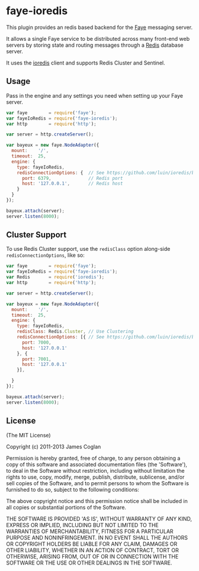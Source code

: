 # faye-ioredis

This plugin provides an redis based backend for the
[Faye](http://faye.jcoglan.com) messaging server.

It allows a single Faye service to be distributed
across many front-end web servers by storing state and
routing messages through a [Redis](http://redis.io)
database server.

It uses the [ioredis](https://github.com/luin/ioredis) client and
supports Redis Cluster and Sentinel.


## Usage

Pass in the engine and any settings you need when setting up your Faye server.

```js
var faye        = require('faye');
var fayeIoRedis = require('faye-ioredis');
var http        = require('http');

var server = http.createServer();

var bayeux = new faye.NodeAdapter({
  mount:    '/',
  timeout:  25,
  engine: {
    type: fayeIoRedis,
    redisConnectionOptions: {  // See https://github.com/luin/ioredis/blob/master/API.md#new_Redis_new
      port: 6379,              // Redis port
      host: '127.0.0.1',       // Redis host
    }
  }
});

bayeux.attach(server);
server.listen(8000);
```

## Cluster Support

To use Redis Cluster support, use the `redisClass` option along-side
`redisConnectionOptions`, like so:

```js
var faye        = require('faye');
var fayeIoRedis = require('faye-ioredis');
var Redis       = require('ioredis');
var http        = require('http');

var server = http.createServer();

var bayeux = new faye.NodeAdapter({
  mount:    '/',
  timeout:  25,
  engine: {
    type: fayeIoRedis,
    redisClass: Redis.Cluster, // Use Clustering
    redisConnectionOptions: [{ // See https://github.com/luin/ioredis/blob/master/API.md#new-clusterstartupnodes-options
      port: 7000,
      host: '127.0.0.1'
    }, {
      port: 7001,
      host: '127.0.0.1'
    }],

  }
});

bayeux.attach(server);
server.listen(8000);
```


## License

(The MIT License)

Copyright (c) 2011-2013 James Coglan

Permission is hereby granted, free of charge, to any person obtaining a copy of
this software and associated documentation files (the 'Software'), to deal in
the Software without restriction, including without limitation the rights to
use, copy, modify, merge, publish, distribute, sublicense, and/or sell copies of
the Software, and to permit persons to whom the Software is furnished to do so,
subject to the following conditions:

The above copyright notice and this permission notice shall be included in all
copies or substantial portions of the Software.

THE SOFTWARE IS PROVIDED 'AS IS', WITHOUT WARRANTY OF ANY KIND, EXPRESS OR
IMPLIED, INCLUDING BUT NOT LIMITED TO THE WARRANTIES OF MERCHANTABILITY, FITNESS
FOR A PARTICULAR PURPOSE AND NONINFRINGEMENT. IN NO EVENT SHALL THE AUTHORS OR
COPYRIGHT HOLDERS BE LIABLE FOR ANY CLAIM, DAMAGES OR OTHER LIABILITY, WHETHER
IN AN ACTION OF CONTRACT, TORT OR OTHERWISE, ARISING FROM, OUT OF OR IN
CONNECTION WITH THE SOFTWARE OR THE USE OR OTHER DEALINGS IN THE SOFTWARE.
